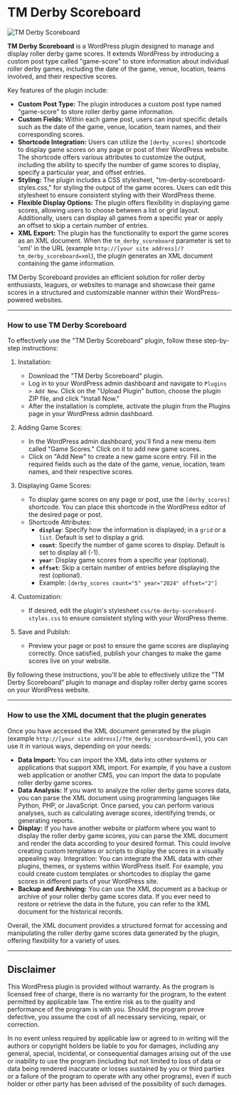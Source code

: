 # TM Derby Scoreboard

![TM Derby Scoreboard](https://github.com/heliogoodbye/TM-Derby-Scoreboard/assets/105381685/5b10636e-e1e7-4b46-8608-9d48f5bd404d)

**TM Derby Scoreboard** is a WordPress plugin designed to manage and display roller derby game scores. It extends WordPress by introducing a custom post type called "game-score" to store information about individual roller derby games, including the date of the game, venue, location, teams involved, and their respective scores.

Key features of the plugin include:

- **Custom Post Type:** The plugin introduces a custom post type named "game-score" to store roller derby game information.
- **Custom Fields:** Within each game post, users can input specific details such as the date of the game, venue, location, team names, and their corresponding scores.
- **Shortcode Integration:** Users can utilize the `[derby_scores]` shortcode to display game scores on any page or post of their WordPress website. The shortcode offers various attributes to customize the output, including the ability to specify the number of game scores to display, specify a particular year, and offset entries.
- **Styling:** The plugin includes a CSS stylesheet, "tm-derby-scoreboard-styles.css," for styling the output of the game scores. Users can edit this stylesheet to ensure consistent styling with their WordPress theme.
- **Flexible Display Options:** The plugin offers flexibility in displaying game scores, allowing users to choose between a list or grid layout. Additionally, users can display all games from a specific year or apply an offset to skip a certain number of entries.
- **XML Export:** The plugin has the functionality to export the game scores as an XML document. When the `tm_derby_scoreboard` parameter is set to 'xml' in the URL (example `http://[your site address]/?tm_derby_scoreboard=xml`), the plugin generates an XML document containing the game information.

TM Derby Scoreboard provides an efficient solution for roller derby enthusiasts, leagues, or websites to manage and showcase their game scores in a structured and customizable manner within their WordPress-powered websites.

---

### How to use TM Derby Scoreboard

To effectively use the "TM Derby Scoreboard" plugin, follow these step-by-step instructions:

1. Installation:
   - Download the "TM Derby Scoreboard" plugin.
   - Log in to your WordPress admin dashboard and navigate to `Plugins > Add New`. Click on the "Upload Plugin" button, choose the plugin ZIP file, and click "Install Now."
   - After the installation is complete, activate the plugin from the Plugins page in your WordPress admin dashboard.

2. Adding Game Scores:
   - In the WordPress admin dashboard, you'll find a new menu item called "Game Scores." Click on it to add new game scores.
   - Click on "Add New" to create a new game score entry. Fill in the required fields such as the date of the game, venue, location, team names, and their respective scores.

4. Displaying Game Scores:
   - To display game scores on any page or post, use the `[derby_scores]` shortcode. You can place this shortcode in the WordPress editor of the desired page or post.
   - Shortcode Attributes:
      - **`display`**: Specify how the information is displayed; in a `grid` or a `list`. Default is set to display a grid.
      - **`count`**: Specify the number of game scores to display. Default is set to display all (-1).
      - **`year`**: Display game scores from a specific year (optional).
      - **`offset`**: Skip a certain number of entries before displaying the rest (optional).
      - Example: `[derby_scores count="5" year="2024" offset="2"]`

4. Customization:
      - If desired, edit the plugin's stylesheet `css/tm-derby-scoreboard-styles.css` to ensure consistent styling with your WordPress theme.

5. Save and Publish:
      - Preview your page or post to ensure the game scores are displaying correctly. Once satisfied, publish your changes to make the game scores live on your website.

By following these instructions, you'll be able to effectively utilize the "TM Derby Scoreboard" plugin to manage and display roller derby game scores on your WordPress website.

---

### How to use the XML document that the plugin generates

Once you have accessed the XML document generated by the plugin (example `http://[your site address]/?tm_derby_scoreboard=xml`), you can use it in various ways, depending on your needs:

- **Data Import:** You can import the XML data into other systems or applications that support XML import. For example, if you have a custom web application or another CMS, you can import the data to populate roller derby game scores.
- **Data Analysis:** If you want to analyze the roller derby game scores data, you can parse the XML document using programming languages like Python, PHP, or JavaScript. Once parsed, you can perform various analyses, such as calculating average scores, identifying trends, or generating reports.
- **Display:** If you have another website or platform where you want to display the roller derby game scores, you can parse the XML document and render the data according to your desired format. This could involve creating custom templates or scripts to display the scores in a visually appealing way.
Integration: You can integrate the XML data with other plugins, themes, or systems within WordPress itself. For example, you could create custom templates or shortcodes to display the game scores in different parts of your WordPress site.
- **Backup and Archiving:** You can use the XML document as a backup or archive of your roller derby game scores data. If you ever need to restore or retrieve the data in the future, you can refer to the XML document for the historical records.

Overall, the XML document provides a structured format for accessing and manipulating the roller derby game scores data generated by the plugin, offering flexibility for a variety of uses.

---

## Disclaimer

This WordPress plugin is provided without warranty. As the program is licensed free of charge, there is no warranty for the program, to the extent permitted by applicable law. The entire risk as to the quality and performance of the program is with you. Should the program prove defective, you assume the cost of all necessary servicing, repair, or correction.

In no event unless required by applicable law or agreed to in writing will the authors or copyright holders be liable to you for damages, including any general, special, incidental, or consequential damages arising out of the use or inability to use the program (including but not limited to loss of data or data being rendered inaccurate or losses sustained by you or third parties or a failure of the program to operate with any other programs), even if such holder or other party has been advised of the possibility of such damages.
